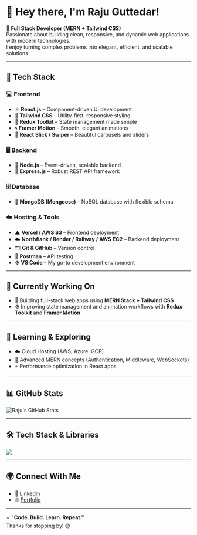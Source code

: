 # 👋 Hey there, I'm Raju Guttedar!

🚀 **Full Stack Developer (MERN + Tailwind CSS)**  
Passionate about building clean, responsive, and dynamic web applications with modern technologies.  
I enjoy turning complex problems into elegant, efficient, and scalable solutions.

---

## 🧠 Tech Stack

### 💻 Frontend
- ⚛️ **React.js** – Component-driven UI development  
- 🎨 **Tailwind CSS** – Utility-first, responsive styling  
- 🧰 **Redux Toolkit** – State management made simple  
- 🌀 **Framer Motion** – Smooth, elegant animations  
- 🎠 **React Slick / Swiper** – Beautiful carousels and sliders  

### 🖥 Backend
- 🧩 **Node.js** – Event-driven, scalable backend  
- 🧮 **Express.js** – Robust REST API framework  

### 🗄 Database
- 🍃 **MongoDB (Mongoose)** – NoSQL database with flexible schema  

### ☁️ Hosting & Tools
- ▲ **Vercel / AWS S3** – Frontend deployment  
- ☁️ **Northflank / Render / Railway / AWS EC2** – Backend deployment  
- 🗂 **Git & GitHub** – Version control  
- 💬 **Postman** – API testing  
- ⚙️ **VS Code** – My go-to development environment  

---

## 🧩 Currently Working On
- 🔭 Building full-stack web apps using **MERN Stack + Tailwind CSS**
- ⚙️ Improving state management and animation workflows with **Redux Toolkit** and **Framer Motion**

---

## 🧠 Learning & Exploring
- ☁️ Cloud Hosting (AWS, Azure, GCP)
- 🧩 Advanced MERN concepts (Authentication, Middleware, WebSockets)
- ⚡ Performance optimization in React apps

---

## 📊 GitHub Stats

![Raju's GitHub Stats](https://github-readme-stats.vercel.app/api?username=rajuguttedar&show_icons=true&theme=tokyonight)

---

## 🛠 Tech Stack & Libraries

<p align="left">
  <img src="https://skillicons.dev/icons?i=react,redux,tailwind,nodejs,express,mongodb,framer,js,html,css" />
</p>

---

## 🌍 Connect With Me

- 💼 [LinkedIn](https://www.linkedin.com/in/rajuguttedar/)
- 🌐 [Portfolio](https://glance-me.vercel.app/)

---

⭐ **"Code. Build. Learn. Repeat."**  
Thanks for stopping by! 😊
